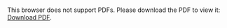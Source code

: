 <object data="christ-in-song/CIS1908pdfs/285.pdf" type="application/pdf" width="100%" height="1024px">
    <embed src="christ-in-song/CIS1908pdfs/285.pdf">
        <p>This browser does not support PDFs. Please download the PDF to view it: <a href="christ-in-song/CIS1908pdfs/285.pdf">Download PDF</a>.</p>
    </embed>
</object>
